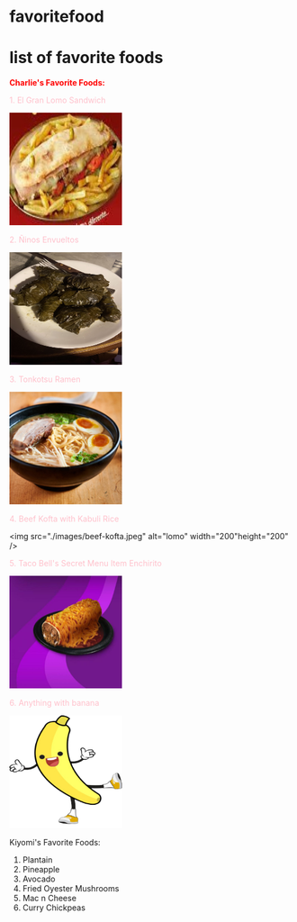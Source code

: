 # favoritefood
<h1>list of favorite foods</h1>

<em>Charlie's Favorite Foods:</em>
<br />

<s>1. El Gran Lomo Sandwich</s>

<img src="./images/el-gran-lomo.jpeg" alt="lomo" width="200" height="200" />

<s>2. Ñinos Envueltos</s>

<img src="./images/ninos-envueltos.jpeg" alt="lomo" width="200" height="200" />

<s>3. Tonkotsu Ramen</s>

<img src="./images/tonkotsu-ramen.jpeg" alt="lomo" width="200" height="200" />

<s>4. Beef Kofta with Kabuli Rice</s>

<img src="./images/beef-kofta.jpeg" alt="lomo" width="200"height="200" />

<s>5. Taco Bell's Secret Menu Item Enchirito</s>

<img src="./images/enchirito.jpeg" alt="lomo" width="200" height="200" />

<s>6. Anything with banana</s>

<img src="./images/bananaman.png" alt="lomo" width="200" height="200" />


Kiyomi's Favorite Foods: 
<br />

1. Plantain 
2. Pineapple
3. Avocado
4. Fried Oyester Mushrooms
5. Mac n Cheese
6. Curry Chickpeas

<style type='text/css'>
s { text-decoration:none; } 
em { font-style: normal; font-weight: bold; }
s { color: pink }
em { color: red }
</style>